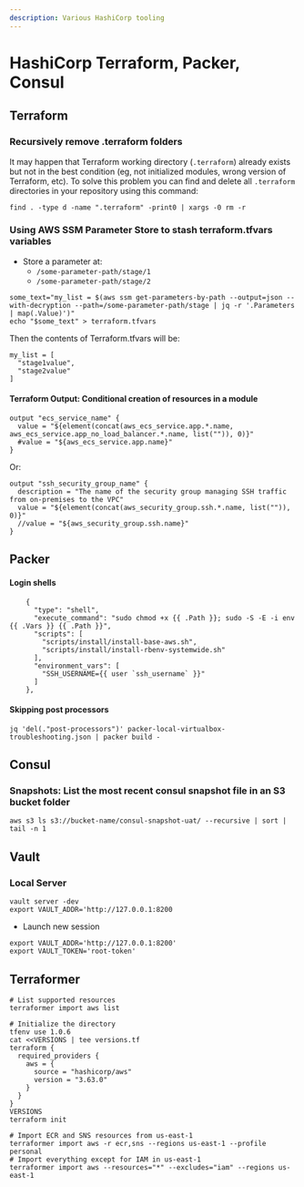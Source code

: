 ```yaml
---
description: Various HashiCorp tooling
---
```


# HashiCorp Terraform, Packer, Consul

## Terraform <a href="terraform" id="terraform"></a>

### Recursively remove .terraform folders

It may happen that Terraform working directory (`.terraform`) already exists but not in the best condition (eg, not initialized modules, wrong version of Terraform, etc). To solve this problem you can find and delete all `.terraform` directories in your repository using this command:

```
find . -type d -name ".terraform" -print0 | xargs -0 rm -r
```

### Using AWS SSM Parameter Store to stash terraform.tfvars variables

* Store a parameter at:
  * `/some-parameter-path/stage/1`
  * `/some-parameter-path/stage/2`

```
some_text="my_list = $(aws ssm get-parameters-by-path --output=json --with-decryption --path=/some-parameter-path/stage | jq -r '.Parameters | map(.Value)')"
echo "$some_text" > terraform.tfvars 
```

Then the contents of Terraform.tfvars will be:

```
my_list = [
  "stage1value",
  "stage2value"
]
```

#### Terraform Output: Conditional creation of resources in a module

```
output "ecs_service_name" {
  value = "${element(concat(aws_ecs_service.app.*.name, aws_ecs_service.app_no_load_balancer.*.name, list("")), 0)}"
  #value = "${aws_ecs_service.app.name}"
}
```

Or:

```
output "ssh_security_group_name" {
  description = "The name of the security group managing SSH traffic from on-premises to the VPC"
  value = "${element(concat(aws_security_group.ssh.*.name, list("")), 0)}"
  //value = "${aws_security_group.ssh.name}"
}

```

## Packer <a href="packer" id="packer"></a>

#### Login shells

```
    {
      "type": "shell",
      "execute_command": "sudo chmod +x {{ .Path }}; sudo -S -E -i env {{ .Vars }} {{ .Path }}",
      "scripts": [
        "scripts/install/install-base-aws.sh",
        "scripts/install/install-rbenv-systemwide.sh"
      ],
      "environment_vars": [
        "SSH_USERNAME={{ user `ssh_username` }}"
      ]
    },
```

#### Skipping post processors

```
jq 'del(."post-processors")' packer-local-virtualbox-troubleshooting.json | packer build -
```

## Consul

### Snapshots: List the most recent consul snapshot file in an S3 bucket folder

```
aws s3 ls s3://bucket-name/consul-snapshot-uat/ --recursive | sort | tail -n 1
```

## Vault

### Local Server

```
vault server -dev
export VAULT_ADDR='http://127.0.0.1:8200

```

* Launch new session

```
export VAULT_ADDR='http://127.0.0.1:8200'
export VAULT_TOKEN='root-token'
```

## Terraformer

```
# List supported resources
terraformer import aws list

# Initialize the directory
tfenv use 1.0.6
cat <<VERSIONS | tee versions.tf
terraform {
  required_providers {
    aws = {
      source = "hashicorp/aws"
      version = "3.63.0"
    }
  }
}
VERSIONS
terraform init

# Import ECR and SNS resources from us-east-1
terraformer import aws -r ecr,sns --regions us-east-1 --profile personal
# Import everything except for IAM in us-east-1
terraformer import aws --resources="*" --excludes="iam" --regions us-east-1 
```
